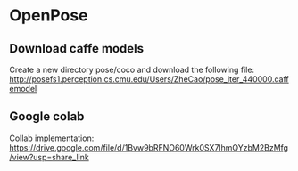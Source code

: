 
# OpenPose



## Download caffe models

Create a new directory pose/coco and download the following file:
http://posefs1.perception.cs.cmu.edu/Users/ZheCao/pose_iter_440000.caffemodel
    
## Google colab 

Collab implementation:
https://drive.google.com/file/d/1Bvw9bRFNO60Wrk0SX7lhmQYzbM2BzMfg/view?usp=share_link

